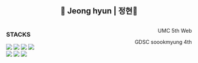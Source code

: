 <body>
  <div align="center">
    <h2>💫 Jeong hyun | 정현💫</h2>
  </div>
  <div style="display: flex; width=50%">
    <div align="left">
      <h3>STACKS</h3>
      <img src="https://img.shields.io/badge/html5-E34F26?style=for-the-badge&logo=html5&logoColor=white" />
      <img src="https://img.shields.io/badge/css-1572B6?style=for-the-badge&logo=css3&logoColor=white" />
      <img src="https://img.shields.io/badge/javascript-F7DF1E?style=for-the-badge&logo=javascript&logoColor=black" />
      <img src="https://img.shields.io/badge/react-61DAFB?style=for-the-badge&logo=react&logoColor=black" />
      <br />
      <img src="https://img.shields.io/badge/flutter-02569B?style=for-the-badge&logo=flutter&logoColor=white" />
      <img src="https://img.shields.io/badge/github-181717?style=for-the-badge&logo=github&logoColor=white" />
      <img src="https://img.shields.io/badge/git-F05032?style=for-the-badge&logo=git&logoColor=white" />
    </div>
    <div style="flex: 1; text-align: right; width=50%">
      <p>UMC 5th Web</p>
      <p>GDSC soookmyung 4th</p>
    </div>
  </div>
</body>
    <!-- <h3>EXPERIENCES</h3> -->
    <!-- <table>
    <th>Title</th>
    <tr>
        <td></td>
    </tr>
    <th>Contents</th>
    <th>Stack</th>
    <th>Duration</th>
    <th>More</th>
    </table> -->
    <div>
  </div>
</body>
